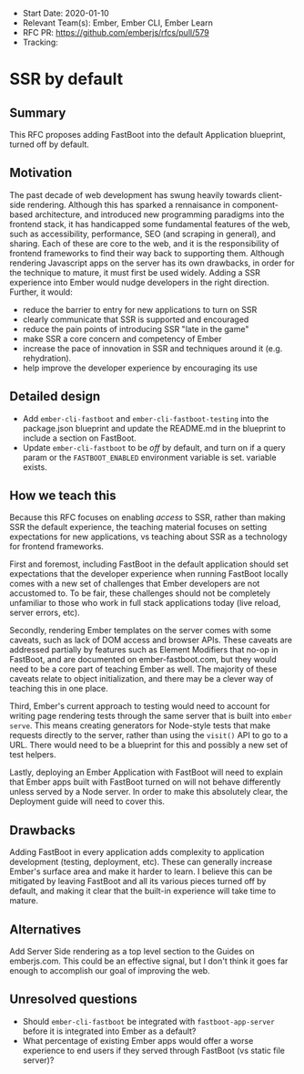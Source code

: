 - Start Date: 2020-01-10
- Relevant Team(s): Ember, Ember CLI, Ember Learn
- RFC PR: https://github.com/emberjs/rfcs/pull/579
- Tracking:

# SSR by default

## Summary

This RFC proposes adding FastBoot into the default Application blueprint, turned off by default.

## Motivation

The past decade of web development has swung heavily towards client-side rendering. Although this
has sparked a rennaisance in component-based architecture, and introduced new programming paradigms
into the frontend stack, it has handicapped some fundamental features of the web, such as accessibility,
performance, SEO (and scraping in general), and sharing. Each of these are core to the web, and it
is the responsibility of frontend frameworks to find their way back to supporting them. Although
rendering Javascript apps on the server has its own drawbacks, in order for the technique to mature,
it must first be used widely. Adding a SSR experience into Ember would nudge developers in the right
direction. Further, it would:

- reduce the barrier to entry for new applications to turn on SSR
- clearly communicate that SSR is supported and encouraged
- reduce the pain points of introducing SSR "late in the game"
- make SSR a core concern and competency of Ember
- increase the pace of innovation in SSR and techniques around it (e.g. rehydration).
- help improve the developer experience by encouraging its use

## Detailed design

- Add `ember-cli-fastboot` and `ember-cli-fastboot-testing` into the package.json blueprint and
update the README.md in the blueprint to include a section on FastBoot.
- Update `ember-cli-fastboot` to be *off* by default, and turn on if a query param or the `FASTBOOT_ENABLED` environment variable is set.
variable exists.

## How we teach this

Because this RFC focuses on enabling *access* to SSR, rather than making SSR the default experience,
the teaching material focuses on setting expectations for new applications, vs teaching about SSR
as a technology for frontend frameworks.

First and foremost, including FastBoot in the default application should set expectations that
the developer experience when running FastBoot locally comes with a new set of challenges that
Ember developers are not accustomed to. To be fair, these challenges should not be completely
unfamiliar to those who work in full stack applications today (live reload, server errors, etc).

Secondly, rendering Ember templates on the server comes with some caveats, such as lack of DOM access
and browser APIs. These caveats are addressed partially by features such as Element Modifiers that
no-op in FastBoot, and are documented on ember-fastboot.com, but they would need to be a core part
of teaching Ember as well. The majority of these caveats relate to object initialization, and there
may be a clever way of teaching this in one place.

Third, Ember's current approach to testing would need to account for writing page rendering tests
through the same server that is built into `ember serve`. This means creating generators for
Node-style tests that make requests directly to the server, rather than using the `visit()`
API to go to a URL. There would need to be a blueprint for this and possibly a new set of test helpers.

Lastly, deploying an Ember Application with FastBoot will need to explain that Ember apps built
with FastBoot turned on will not behave differently unless served by a Node server. In order to
make this absolutely clear, the Deployment guide will need to cover this.

## Drawbacks

Adding FastBoot in every application adds complexity to application development
(testing, deployment, etc). These can generally increase Ember's surface area and make it harder
to learn. I believe this can be mitigated by leaving FastBoot and all its various
pieces turned off by default, and making it clear that the built-in experience will take time to
mature.

## Alternatives

Add Server Side rendering as a top level section to the Guides on emberjs.com. This could be an
effective signal, but I don't think it goes far enough to accomplish our goal of improving the web.

## Unresolved questions

- Should `ember-cli-fastboot` be integrated with `fastboot-app-server` before it is integrated into Ember as a default?
- What percentage of existing Ember apps would offer a worse experience to end users if they served through FastBoot (vs static file server)?
